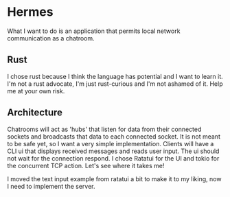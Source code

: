 # Hermes
What I want to do is an application that permits local network communication as a chatroom.

## Rust
I chose rust because I think the language has potential and I want to learn it. I'm not a rust advocate, I'm just rust-curious and I'm not ashamed of it. Help me at your own risk.

## Architecture
Chatrooms will act as 'hubs' that listen for data from their connected sockets and broadcasts that data to each connected socket. It is not meant to be safe yet, so I want a very simple implementation. Clients will have a CLI ui that displays received messages and reads user input. The ui should not wait for the connection respond. I chose Ratatui for the UI and tokio for the concurrent TCP action. Let's see where it takes me!

I moved the text input example from ratatui a bit to make it to my liking, now I need to implement the server.
